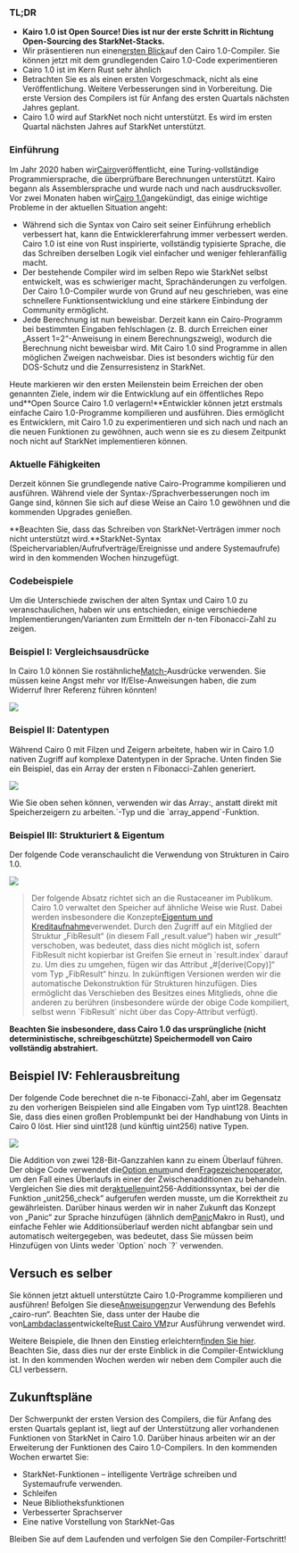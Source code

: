 ### TL;DR

* **Kairo 1.0 ist Open Source! Dies ist nur der erste Schritt in Richtung Open-Sourcing des StarkNet-Stacks.**
* Wir präsentieren nun einen[ersten Blick](https://github.com/starkware-libs/cairo)auf den Cairo 1.0-Compiler. Sie können jetzt mit dem grundlegenden Cairo 1.0-Code experimentieren
* Cairo 1.0 ist im Kern Rust sehr ähnlich
* Betrachten Sie es als einen ersten Vorgeschmack, nicht als eine Veröffentlichung. Weitere Verbesserungen sind in Vorbereitung. Die erste Version des Compilers ist für Anfang des ersten Quartals nächsten Jahres geplant.
* Cairo 1.0 wird auf StarkNet noch nicht unterstützt. Es wird im ersten Quartal nächsten Jahres auf StarkNet unterstützt.

### Einführung

Im Jahr 2020 haben wir[Cairo](https://eprint.iacr.org/2021/1063.pdf)veröffentlicht, eine Turing-vollständige Programmiersprache, die überprüfbare Berechnungen unterstützt. Kairo begann als Assemblersprache und wurde nach und nach ausdrucksvoller. Vor zwei Monaten haben wir[Cairo 1.0](https://medium.com/starkware/cairo-1-0-aa96eefb19a0)angekündigt, das einige wichtige Probleme in der aktuellen Situation angeht:

* Während sich die Syntax von Cairo seit seiner Einführung erheblich verbessert hat, kann die Entwicklererfahrung immer verbessert werden. Cairo 1.0 ist eine von Rust inspirierte, vollständig typisierte Sprache, die das Schreiben derselben Logik viel einfacher und weniger fehleranfällig macht.
* Der bestehende Compiler wird im selben Repo wie StarkNet selbst entwickelt, was es schwieriger macht, Sprachänderungen zu verfolgen. Der Cairo 1.0-Compiler wurde von Grund auf neu geschrieben, was eine schnellere Funktionsentwicklung und eine stärkere Einbindung der Community ermöglicht.
* Jede Berechnung ist nun beweisbar. Derzeit kann ein Cairo-Programm bei bestimmten Eingaben fehlschlagen (z. B. durch Erreichen einer „Assert 1=2“-Anweisung in einem Berechnungszweig), wodurch die Berechnung nicht beweisbar wird. Mit Cairo 1.0 sind Programme in allen möglichen Zweigen nachweisbar. Dies ist besonders wichtig für den DOS-Schutz und die Zensurresistenz in StarkNet.

Heute markieren wir den ersten Meilenstein beim Erreichen der oben genannten Ziele, indem wir die Entwicklung auf ein öffentliches Repo und**Open Source Cairo 1.0 verlagern!**Entwickler können jetzt erstmals einfache Cairo 1.0-Programme kompilieren und ausführen. Dies ermöglicht es Entwicklern, mit Cairo 1.0 zu experimentieren und sich nach und nach an die neuen Funktionen zu gewöhnen, auch wenn sie es zu diesem Zeitpunkt noch nicht auf StarkNet implementieren können.

### Aktuelle Fähigkeiten

Derzeit können Sie grundlegende native Cairo-Programme kompilieren und ausführen. Während viele der Syntax-/Sprachverbesserungen noch im Gange sind, können Sie sich auf diese Weise an Cairo 1.0 gewöhnen und die kommenden Upgrades genießen.

**Beachten Sie, dass das Schreiben von StarkNet-Verträgen immer noch nicht unterstützt wird.**StarkNet-Syntax (Speichervariablen/Aufrufverträge/Ereignisse und andere Systemaufrufe) wird in den kommenden Wochen hinzugefügt.

### Codebeispiele

Um die Unterschiede zwischen der alten Syntax und Cairo 1.0 zu veranschaulichen, haben wir uns entschieden, einige verschiedene Implementierungen/Varianten zum Ermitteln der n-ten Fibonacci-Zahl zu zeigen.

### Beispiel I: Vergleichsausdrücke

In Cairo 1.0 können Sie rostähnliche[Match-](https://doc.rust-lang.org/rust-by-example/flow_control/match.html?highlight=match#match)Ausdrücke verwenden. Sie müssen keine Angst mehr vor If/Else-Anweisungen haben, die zum Widerruf Ihrer Referenz führen könnten!

![](/assets/code01.png)

### Beispiel II: Datentypen

Während Cairo 0 mit Filzen und Zeigern arbeitete, haben wir in Cairo 1.0 nativen Zugriff auf komplexe Datentypen in der Sprache. Unten finden Sie ein Beispiel, das ein Array der ersten n Fibonacci-Zahlen generiert.

![](/assets/code02.png)

Wie Sie oben sehen können, verwenden wir das Array:, anstatt direkt mit Speicherzeigern zu arbeiten.<felt>\`-Typ und die \`array_append\`-Funktion.

### Beispiel III: Strukturiert & Eigentum

Der folgende Code veranschaulicht die Verwendung von Strukturen in Cairo 1.0.

![](/assets/code03.png)

> Der folgende Absatz richtet sich an die Rustaceaner im Publikum. Cairo 1.0 verwaltet den Speicher auf ähnliche Weise wie Rust. Dabei werden insbesondere die Konzepte[Eigentum und Kreditaufnahme](https://doc.rust-lang.org/book/ch04-01-what-is-ownership.html)verwendet. Durch den Zugriff auf ein Mitglied der Struktur „FibResult“ (in diesem Fall „result.value“) haben wir „result“ verschoben, was bedeutet, dass dies nicht möglich ist, sofern FibResult nicht kopierbar ist Greifen Sie erneut in \`result.index\` darauf zu. Um dies zu umgehen, fügen wir das Attribut „#\[derive(Copy)]“ vom Typ „FibResult“ hinzu. In zukünftigen Versionen werden wir die automatische Dekonstruktion für Strukturen hinzufügen. Dies ermöglicht das Verschieben des Besitzes eines Mitglieds, ohne die anderen zu berühren (insbesondere würde der obige Code kompiliert, selbst wenn \`FibResult\` nicht über das Copy-Attribut verfügt).

**Beachten Sie insbesondere, dass Cairo 1.0 das ursprüngliche (nicht deterministische, schreibgeschützte) Speichermodell von Cairo vollständig abstrahiert.**

## Beispiel IV: Fehlerausbreitung

Der folgende Code berechnet die n-te Fibonacci-Zahl, aber im Gegensatz zu den vorherigen Beispielen sind alle Eingaben vom Typ uint128. Beachten Sie, dass dies einen großen Problempunkt bei der Handhabung von Uints in Cairo 0 löst. Hier sind uint128 (und künftig uint256) native Typen.

![](/assets/0_s8bhjf_ade3carmi.png)

Die Addition von zwei 128-Bit-Ganzzahlen kann zu einem Überlauf führen. Der obige Code verwendet die[Option enum](https://doc.rust-lang.org/rust-by-example/std/option.html)und den[Fragezeichenoperator](https://doc.rust-lang.org/rust-by-example/std/result/question_mark.html), um den Fall eines Überlaufs in einer der Zwischenadditionen zu behandeln. Vergleichen Sie dies mit der[aktuellen](https://github.com/starkware-libs/cairo-lang/blob/9889fbd522edc5eff603356e1912e20642ae20af/src/starkware/cairo/common/uint256.cairo#L31)uint256-Additionssyntax, bei der die Funktion „unit256_check“ aufgerufen werden musste, um die Korrektheit zu gewährleisten. Darüber hinaus werden wir in naher Zukunft das Konzept von „Panic“ zur Sprache hinzufügen (ähnlich dem[Panic](https://doc.rust-lang.org/rust-by-example/std/panic.html)Makro in Rust), und einfache Fehler wie Additionsüberlauf werden nicht abfangbar sein und automatisch weitergegeben, was bedeutet, dass Sie müssen beim Hinzufügen von Uints weder \`Option\` noch \`?\` verwenden.

## Versuch es selber

Sie können jetzt aktuell unterstützte Cairo 1.0-Programme kompilieren und ausführen! Befolgen Sie diese[Anweisungen](https://github.com/starkware-libs/cairo/tree/main/crates/cairo-lang-runner)zur Verwendung des Befehls „cairo-run“. Beachten Sie, dass unter der Haube die von[Lambdaclass](https://lambdaclass.com/)entwickelte[Rust Cairo VM](https://github.com/lambdaclass/cairo-rs)zur Ausführung verwendet wird.

Weitere Beispiele, die Ihnen den Einstieg erleichtern[finden Sie hier](https://github.com/starkware-libs/cairo2/tree/main/examples). Beachten Sie, dass dies nur der erste Einblick in die Compiler-Entwicklung ist. In den kommenden Wochen werden wir neben dem Compiler auch die CLI verbessern.

## Zukunftspläne

Der Schwerpunkt der ersten Version des Compilers, die für Anfang des ersten Quartals geplant ist, liegt auf der Unterstützung aller vorhandenen Funktionen von StarkNet in Cairo 1.0. Darüber hinaus arbeiten wir an der Erweiterung der Funktionen des Cairo 1.0-Compilers. In den kommenden Wochen erwartet Sie:

* StarkNet-Funktionen – intelligente Verträge schreiben und Systemaufrufe verwenden.
* Schleifen
* Neue Bibliotheksfunktionen
* Verbesserter Sprachserver
* Eine native Vorstellung von StarkNet-Gas

Bleiben Sie auf dem Laufenden und verfolgen Sie den Compiler-Fortschritt!